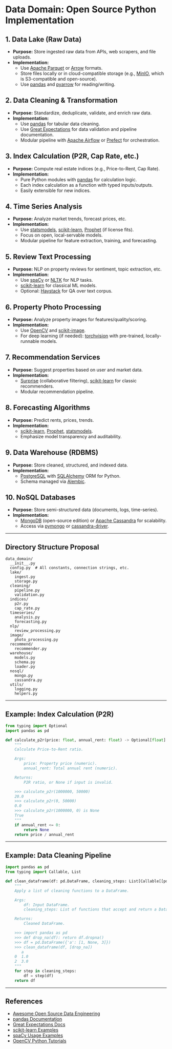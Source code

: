 # Data Domain: Open Source Python Implementation

## 1. Data Lake (Raw Data)
- **Purpose:** Store ingested raw data from APIs, web scrapers, and file uploads.
- **Implementation:**  
  - Use [Apache Parquet](https://parquet.apache.org/) or [Arrow](https://arrow.apache.org/) formats.
  - Store files locally or in cloud-compatible storage (e.g., [MinIO](https://min.io/), which is S3-compatible and open-source).
  - Use [pandas](https://pandas.pydata.org/) and [pyarrow](https://arrow.apache.org/docs/python/) for reading/writing.

## 2. Data Cleaning & Transformation
- **Purpose:** Standardize, deduplicate, validate, and enrich raw data.
- **Implementation:**  
  - Use [pandas](https://pandas.pydata.org/) for tabular data cleaning.
  - Use [Great Expectations](https://greatexpectations.io/) for data validation and pipeline documentation.
  - Modular pipeline with [Apache Airflow](https://airflow.apache.org/) or [Prefect](https://www.prefect.io/) for orchestration.

## 3. Index Calculation (P2R, Cap Rate, etc.)
- **Purpose:** Compute real estate indices (e.g., Price-to-Rent, Cap Rate).
- **Implementation:**  
  - Pure Python modules with [pandas](https://pandas.pydata.org/) for calculation logic.
  - Each index calculation as a function with typed inputs/outputs.
  - Easily extensible for new indices.

## 4. Time Series Analysis
- **Purpose:** Analyze market trends, forecast prices, etc.
- **Implementation:**  
  - Use [statsmodels](https://www.statsmodels.org/), [scikit-learn](https://scikit-learn.org/), [Prophet](https://facebook.github.io/prophet/) (if license fits).
  - Focus on open, local-servable models.
  - Modular pipeline for feature extraction, training, and forecasting.

## 5. Review Text Processing
- **Purpose:** NLP on property reviews for sentiment, topic extraction, etc.
- **Implementation:**  
  - Use [spaCy](https://spacy.io/) or [NLTK](https://www.nltk.org/) for NLP tasks.
  - [scikit-learn](https://scikit-learn.org/) for classical ML models.
  - Optional: [Haystack](https://haystack.deepset.ai/) for QA over text corpus.

## 6. Property Photo Processing
- **Purpose:** Analyze property images for features/quality/scoring.
- **Implementation:**  
  - Use [OpenCV](https://opencv.org/) and [scikit-image](https://scikit-image.org/).
  - For deep learning (if needed): [torchvision](https://pytorch.org/vision/stable/index.html) with pre-trained, locally-runnable models.

## 7. Recommendation Services
- **Purpose:** Suggest properties based on user and market data.
- **Implementation:**  
  - [Surprise](http://surpriselib.com/) (collaborative filtering), [scikit-learn](https://scikit-learn.org/) for classic recommenders.
  - Modular recommendation pipeline.

## 8. Forecasting Algorithms
- **Purpose:** Predict rents, prices, trends.
- **Implementation:**  
  - [scikit-learn](https://scikit-learn.org/), [Prophet](https://facebook.github.io/prophet/), [statsmodels](https://www.statsmodels.org/).
  - Emphasize model transparency and auditability.

## 9. Data Warehouse (RDBMS)
- **Purpose:** Store cleaned, structured, and indexed data.
- **Implementation:**  
  - [PostgreSQL](https://www.postgresql.org/) with [SQLAlchemy](https://www.sqlalchemy.org/) ORM for Python.
  - Schema managed via [Alembic](https://alembic.sqlalchemy.org/).

## 10. NoSQL Databases
- **Purpose:** Store semi-structured data (documents, logs, time-series).
- **Implementation:**  
  - [MongoDB](https://www.mongodb.com/) (open-source edition) or [Apache Cassandra](https://cassandra.apache.org/) for scalability.
  - Access via [pymongo](https://pymongo.readthedocs.io/) or [cassandra-driver](https://docs.datastax.com/en/developer/python-driver/latest/).

---

## Directory Structure Proposal

```plaintext
data_domain/
  __init__.py
  config.py  # All constants, connection strings, etc.
  lake/
    ingest.py
    storage.py
  cleaning/
    pipeline.py
    validation.py
  indices/
    p2r.py
    cap_rate.py
  timeseries/
    analysis.py
    forecasting.py
  nlp/
    review_processing.py
  image/
    photo_processing.py
  recommend/
    recommender.py
  warehouse/
    models.py
    schema.py
    loader.py
  nosql/
    mongo.py
    cassandra.py
  utils/
    logging.py
    helpers.py
```

---

## Example: Index Calculation (P2R)

```python
from typing import Optional
import pandas as pd

def calculate_p2r(price: float, annual_rent: float) -> Optional[float]:
    """
    Calculate Price-to-Rent ratio.

    Args:
        price: Property price (numeric).
        annual_rent: Total annual rent (numeric).

    Returns:
        P2R ratio, or None if input is invalid.

    >>> calculate_p2r(1000000, 50000)
    20.0
    >>> calculate_p2r(0, 50000)
    0.0
    >>> calculate_p2r(1000000, 0) is None
    True
    """
    if annual_rent <= 0:
        return None
    return price / annual_rent
```

---

## Example: Data Cleaning Pipeline

```python
import pandas as pd
from typing import Callable, List

def clean_dataframe(df: pd.DataFrame, cleaning_steps: List[Callable[[pd.DataFrame], pd.DataFrame]]) -> pd.DataFrame:
    """
    Apply a list of cleaning functions to a DataFrame.

    Args:
        df: Input DataFrame.
        cleaning_steps: List of functions that accept and return a DataFrame.

    Returns:
        Cleaned DataFrame.

    >>> import pandas as pd
    >>> def drop_na(df): return df.dropna()
    >>> df = pd.DataFrame({'a': [1, None, 3]})
    >>> clean_dataframe(df, [drop_na])
       a
    0  1.0
    2  3.0
    """
    for step in cleaning_steps:
        df = step(df)
    return df
```

---

## References

- [Awesome Open Source Data Engineering](https://github.com/pditommaso/awesome-data-engineering)
- [pandas Documentation](https://pandas.pydata.org/docs/)
- [Great Expectations Docs](https://docs.greatexpectations.io/)
- [scikit-learn Examples](https://scikit-learn.org/stable/auto_examples/index.html)
- [spaCy Usage Examples](https://spacy.io/usage)
- [OpenCV Python Tutorials](https://docs.opencv.org/4.x/d6/d00/tutorial_py_root.html)